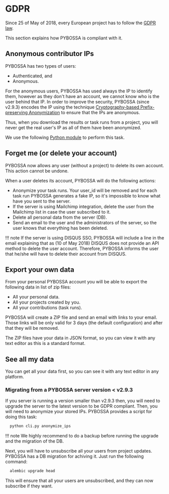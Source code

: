 # GDPR

Since 25 of May of 2018, every European project has to follow the [GDPR law](https://www.eugdpr.org/).

This section explains how PYBOSSA is compliant with it.

## Anonymous contributor IPs

PYBOSSA has two types of users:

* Authenticated, and
* Anonymous.

For the anonymous users, PYBOSSA has used always the IP to identify them, however as they don't have an
account, we cannot know who is the user behind that IP. In order to improve the security, PYBOSSA (since v2.9.3) 
encodes the IP using the technique [Cryptography-based  Prefix-preserving Anonymization](https://www.cc.gatech.edu/computing/Telecomm/projects/cryptopan/) to
ensure that the IPs are anonymous.

Thus, when you download the results or task runs from a project, you will never get the real user's IP as all of them
have been anonymized.

We use the following [Python module](https://github.com/keiichishima/yacryptopan) to perform this task.


## Forget me (or delete your account)

PYBOSSA now allows any user (without a project) to delete its own account. This action cannot be undone.

When a user deletes its account, PYBOSSA will do the following actions:

* Anonymize your task runs. Your user_id will be removed and for each task run PYBOSSA generates a fake IP, so it's impossible to know what have you sent to the server.
* If the server is using Mailchimp integration, delete the user from the Mailchimp list in case the user subscribed to it.
* Delete all personal data from the server (DB).
* Send an email to the user and the administrators of the server, so the user knows that everything has been deleted.

!!! note
    If the server is using DISQUS SSO, PYBOSSA will include a line in the email explaining that as (10 of May 2018) 
    DISQUS does not provide an API method to delete the user account. Therefore, PYBOSSA informs the user that he/she
    will have to delete their account from DISQUS.

## Export your own data

From your personal PYBOSSA account you will be able to export the following data in list of zip files:

* All your personal data.
* All your projects created by you.
* All your contributions (task runs).

PYBOSSA will create a ZIP file and send an email with links to your email. Those links will be only valid
for 3 days (the default configuration) and after that they will be removed.

The ZIP files have your data in JSON format, so you can view it with any text editor as this is a standard format.

## See all my data

You can get all your data first, so you can see it with any text editor in any platform. 

### Migrating from a PYBOSSA server version < v2.9.3

If you server is running a version smaller than v2.9.3 then, you will need to upgrade
the server to the latest version to be GDPR compliant. Then, you will need to anonymize
your stored IPs. PYBOSSA provides a script for doing this task:

``` bash
  python cli.py anonymize_ips
```


!!! note
    We highly recommend to do a backup before running the upgrade and the migration of the DB.


Next, you will have to unsubscribe all your users from project updates. PYBOSSA has a DB migration
for achiving it. Just run the following command:

```bash
  alembic upgrade head
```

This will ensure that all your users are unsubscribed, and they can now subscribe if they want.
